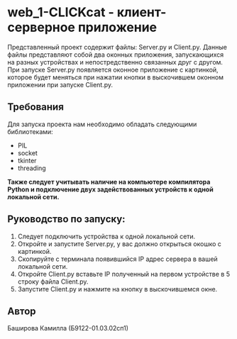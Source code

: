 # web_1-CLICKcat - клиент-серверное приложение 
Представленный проект содержит файлы: Server.py и Client.py. Данные файлы представляют собой два оконных приложения, запускающихся на разных устройствах и непостредственно связанных друг с другом. 
При запуске Server.py появляется оконное приложение с картинкой, которое будет меняться при нажатии кнопки в выскочившем оконном приложении при запуске Client.py. 

## Требования 
Для запуска проекта нам необходимо обладать следующими библиотеками:
  * PIL
  * socket
  * tkinter
  * threading
    
**Также следует учитывать наличие на компьютере компилятора Python и подключение двух задействованных устройств к одной локальной сети.**

## Руководство по запуску:
1. Следует подключить устройства к одной локальной сети.
2. Откройте и запустите Server.py, у вас должно открыться окошко с картинкой. 
3. Скопируйте с терминала появившийся IP адрес сервера в вашей локальной сети.
4. Откройте Client.py вставьте IP полученный на первом устройстве в 5 строку файла Client.py.
5. Запустите Client.py и нажмите на кнопку в выскочившемся окне.
   
## Автор 
Баширова Камилла (Б9122-01.03.02сп1)
